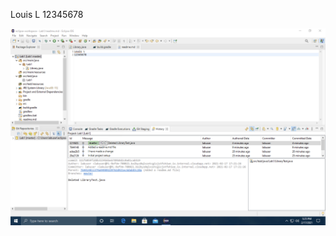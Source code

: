 Louis L
12345678


![my screenshot](https://github.com/dongdong3272/comp3111-lab1-2020s/blob/master/Screenshot1.png)